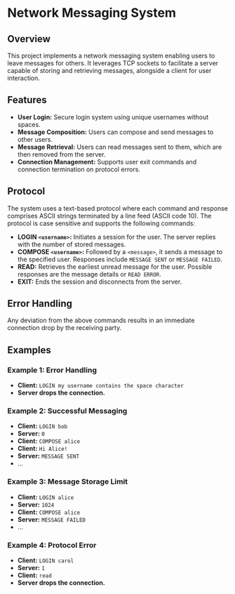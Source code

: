 # Network Messaging System

## Overview
This project implements a network messaging system enabling users to leave messages for others. It leverages TCP sockets to facilitate a server capable of storing and retrieving messages, alongside a client for user interaction.

## Features
- **User Login:** Secure login system using unique usernames without spaces.
- **Message Composition:** Users can compose and send messages to other users.
- **Message Retrieval:** Users can read messages sent to them, which are then removed from the server.
- **Connection Management:** Supports user exit commands and connection termination on protocol errors.

## Protocol
The system uses a text-based protocol where each command and response comprises ASCII strings terminated by a line feed (ASCII code 10). The protocol is case sensitive and supports the following commands:

- **LOGIN `<username>`:** Initiates a session for the user. The server replies with the number of stored messages.
- **COMPOSE `<username>`:** Followed by a `<message>`, it sends a message to the specified user. Responses include `MESSAGE SENT` or `MESSAGE FAILED`.
- **READ:** Retrieves the earliest unread message for the user. Possible responses are the message details or `READ ERROR`.
- **EXIT:** Ends the session and disconnects from the server.

## Error Handling
Any deviation from the above commands results in an immediate connection drop by the receiving party.

## Examples

### Example 1: Error Handling
- **Client:** `LOGIN my username contains the space character`
- **Server drops the connection.**

### Example 2: Successful Messaging
- **Client:** `LOGIN bob`
- **Server:** `0`
- **Client:** `COMPOSE alice`
- **Client:** `Hi Alice!`
- **Server:** `MESSAGE SENT`
- ...

### Example 3: Message Storage Limit
- **Client:** `LOGIN alice`
- **Server:** `1024`
- **Client:** `COMPOSE alice`
- **Server:** `MESSAGE FAILED`
- ...

### Example 4: Protocol Error
- **Client:** `LOGIN carol`
- **Server:** `1`
- **Client:** `read`
- **Server drops the connection.**
